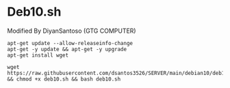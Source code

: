 # Deb10.sh

Modified By DiyanSantoso (GTG COMPUTER)

```
apt-get update --allow-releaseinfo-change
apt-get -y update && apt-get -y upgrade
apt-get install wget
```

```
wget https://raw.githubusercontent.com/dsantos3526/SERVER/main/debian10/deb10.sh && chmod +x deb10.sh && bash deb10.sh
```
